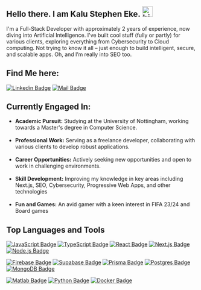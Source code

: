 ## Hello there. I am Kalu Stephen Eke. <img src="https://user-images.githubusercontent.com/1303154/88677602-1635ba80-d120-11ea-84d8-d263ba5fc3c0.gif" width="28px" height="28px" alt="hi">

I'm a Full-Stack Developer with approximately 2 years of experience, now diving into Artificial Intelligence. I've built cool stuff (fully or partly) for various clients, exploring everything from Cybersecurity to Cloud computing. Not trying to know it all – just enough to build intelligent, secure, and scalable apps. Oh, and I’m really into SEO too.

 ## Find Me here:
 [![Linkedin Badge](https://img.shields.io/badge/-Stephen-0e76a8?style=flat&labelColor=0e76a8&logo=linkedin&logoColor=white)](https://www.linkedin.com/in/kalu-stephen-431882185) [![Mail Badge](https://img.shields.io/badge/-Stephen-c0392b?style=flat&labelColor=c0392b&logo=gmail&logoColor=white)](mailto:alphask37@gmail.com)

## Currently Engaged In:

- **Academic Pursuit:** Studying at the University of Nottingham, working towards a Master's degree in Computer Science. <br /><br /> 
- **Professional Work:** Serving as a freelance developer, collaborating with various clients to develop robust applications. <br /><br />
- **Career Opportunities:** Actively seeking new opportunities and open to work in challenging environments. <br /><br />
- **Skill Development:** Improving my knowledge in key areas including Next.js, SEO, Cybersecurity, Progressive Web Apps,  and other technologies <br /><br />
- **Fun and Games:** An avid gamer with a keen interest in FIFA 23/24 and Board games <br />


## Top Languages and Tools

[![JavaScript Badge](https://img.shields.io/badge/-JavaScript-F7DF1E?style=for-the-badge&logo=javascript&logoColor=black)](#)
[![TypeScript Badge](https://img.shields.io/badge/-TypeScript-3178C6?style=for-the-badge&logo=typescript&logoColor=white)](#)
[![React Badge](https://img.shields.io/badge/-React-61DAFB?style=for-the-badge&logo=react&logoColor=black)](#)
[![Next.js Badge](https://img.shields.io/badge/-Next.js-black?style=for-the-badge&logo=next.js&logoColor=white)](#)
[![Node.js Badge](https://img.shields.io/badge/-Node.js-339933?style=for-the-badge&logo=node.js&logoColor=white)](#)

[![Firebase Badge](https://img.shields.io/badge/-Firebase-FFCA28?style=for-the-badge&logo=firebase&logoColor=black)](#)
[![Supabase Badge](https://img.shields.io/badge/-Supabase-3ECF8E?style=for-the-badge&logo=supabase&logoColor=white)](#)
[![Prisma Badge](https://img.shields.io/badge/-Prisma-2D3748?style=for-the-badge&logo=prisma&logoColor=white)](#)
[![Postgres Badge](https://img.shields.io/badge/-PostgreSQL-336791?style=for-the-badge&logo=postgresql&logoColor=white)](#)
[![MongoDB Badge](https://img.shields.io/badge/-MongoDB-47A248?style=for-the-badge&logo=mongodb&logoColor=white)](#)

[![Matlab Badge](https://img.shields.io/badge/-Matlab-0076A8?style=for-the-badge&logo=mathworks&logoColor=white)](#)
[![Python Badge](https://img.shields.io/badge/-Python-3776AB?style=for-the-badge&logo=python&logoColor=white)](#)
[![Docker Badge](https://img.shields.io/badge/-Docker-2496ED?style=for-the-badge&logo=docker&logoColor=white)](#)
